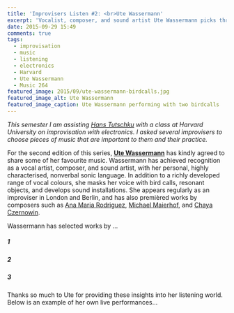 ```yaml
---
title: 'Improvisers Listen #2: <br>Ute Wassermann'
excerpt: 'Vocalist, composer, and sound artist Ute Wassermann picks three pieces of music important to her practice.'
date: 2015-09-29 15:49
comments: true
tags:
  - improvisation
  - music
  - listening
  - electronics
  - Harvard
  - Ute Wassermann
  - Music 264
featured_image: 2015/09/ute-wassermann-birdcalls.jpg
featured_image_alt: Ute Wassermann
featured_image_caption: Ute Wassermann performing with two birdcalls
---
```


_This semester I am assisting [Hans Tutschku](http://www.tutschku.com/) with a class at Harvard University on improvisation with electronics. I asked several improvisers to choose pieces of music that are important to them and their practice._

For the second edition of this series, [**Ute Wassermann**](http://femmes-savantes.net/lesfemmessavantes/ute-wassermann/) has kindly agreed to share some of her favourite music. Wassermann has achieved recognition as a vocal artist, composer, and sound artist, with her personal, highly characterised, nonverbal sonic language. In addition to a richly developed range of vocal colours, she masks her voice with bird calls, resonant objects, and develops sound installations. She appears regularly as an improviser in London and Berlin, and has also premièred works by composers such as [Ana Maria Rodriguez][2996107f], [Michael Maierhof][a66f235c], and [Chaya Czernowin][66b88a29].

  [2996107f]: https://vimeo.com/46211997 "Ute Wassermann performs Rodriguez’s ‘Code Switching’, on Vimeo"
  [a66f235c]: http://www.thewire.co.uk/audio/the-wire-tapper/the-wire-tapper-33/20 "Hear Ute Wassermann in Maierhof’s ‘splitting 26’"
  [66b88a29]: https://www.youtube.com/watch?v=Ne2ZBLpgzK8 "Czernowin, ‘Six Miniatures And A Simultaneous Song’, featuring Ute Wassermann, on YouTube"

Wassermann has selected works by …

##### 1

<p class="embed-container"></p>

##### 2

<p class="embed-container"></p>

##### 3

<p class="embed-container"></p>

Thanks so much to Ute for providing these insights into her listening world. Below is an example of her own live performances…

<p class="embed-container"></p>
